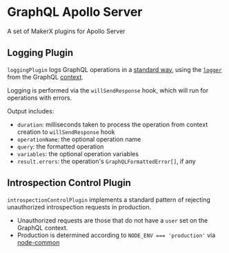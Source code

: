 ﻿# GraphQL Apollo Server

A set of MakerX plugins for Apollo Server

## Logging Plugin

`loggingPlugin` logs GraphQL operations in a [standard way](https://github.com/MakerXStudio/graphql-core/blob/main/src/logging.ts), using the [`logger`](https://github.com/MakerXStudio/node-common/blob/main/src/logger.ts) from the GraphQL [context](https://github.com/MakerXStudio/graphql-core/blob/main/src/context.ts).

Logging is performed via the `willSendResponse` hook, which will run for operations with errors.

Output includes:

- `duration`: milliseconds taken to process the operation from context creation to `willSendResponse` hook
- `operationName`: the optional operation name
- `query`: the formatted operation
- `variables`: the optional operation variables
- `result.errors`: the operation's `GraphQLFormattedError[]`, if any

## Introspection Control Plugin

`introspectionControlPlugin` implements a standard pattern of rejecting unauthorized introspection requests in production.

- Unauthorized requests are those that do not have a `user` set on the GraphQL context.
- Production is determined according to `NODE_ENV === 'production'` via [node-common](https://github.com/MakerXStudio/node-common/blob/main/src/environment.ts)
